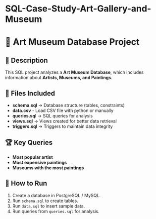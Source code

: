 # SQL-Case-Study-Art-Gallery-and-Museum

# 🎨 Art Museum Database Project

## 📌 Description
This SQL project analyzes a **Art Museum Database**, which includes information about **Artists, Museums, and Paintings**.

## 📂 Files Included
- **schema.sql** → Database structure (tables, constraints)
- **data.csv** - Load CSV file with python or manually
- **queries.sql** → SQL queries for analysis
- **views.sql** → Views created for better data retrieval
- **triggers.sql** → Triggers to maintain data integrity

## 🏆 Key Queries
- **Most popular artist**
- **Most expensive paintings**
- **Museums with the most paintings**

## 🚀 How to Run
1. Create a database in PostgreSQL / MySQL.
2. Run `schema.sql` to create tables.
3. Run `data.sql` to insert sample data.
4. Run queries from `queries.sql` for analysis.
